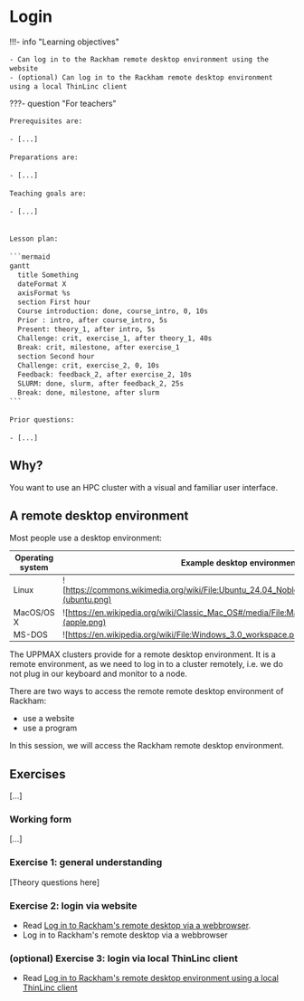 # Login

!!!- info "Learning objectives"

    - Can log in to the Rackham remote desktop environment using the website
    - (optional) Can log in to the Rackham remote desktop environment using a local ThinLinc client

???- question "For teachers"

    Prerequisites are:

    - [...]

    Preparations are:

    - [...]

    Teaching goals are:

    - [...]


    Lesson plan:

    ```mermaid
    gantt
      title Something
      dateFormat X
      axisFormat %s
      section First hour
      Course introduction: done, course_intro, 0, 10s
      Prior : intro, after course_intro, 5s
      Present: theory_1, after intro, 5s
      Challenge: crit, exercise_1, after theory_1, 40s
      Break: crit, milestone, after exercise_1
      section Second hour
      Challenge: crit, exercise_2, 0, 10s
      Feedback: feedback_2, after exercise_2, 10s
      SLURM: done, slurm, after feedback_2, 25s
      Break: done, milestone, after slurm
    ```

    Prior questions:

    - [...]


## Why?

You want to use an HPC cluster with a visual and familiar user interface.

## A remote desktop environment

Most people use a desktop environment:

Operating system|Example desktop environment
----------------|--------------------------
Linux           |![https://commons.wikimedia.org/wiki/File:Ubuntu_24.04_Noble_Numbat_Desktop_English.png](ubuntu.png)
MacOS/OS X      |![https://en.wikipedia.org/wiki/Classic_Mac_OS#/media/File:MacOS81_screenshot.png](apple.png)
MS-DOS          |![https://en.wikipedia.org/wiki/File:Windows_3.0_workspace.png](windows.png)

The UPPMAX clusters provide for a remote desktop environment.
It is a remote environment, as we need to log in to a cluster remotely,
i.e. we do not plug in our keyboard and monitor to a node.

There are two ways to access the remote remote desktop environment of Rackham:

- use a website
- use a program

In this session, we will access the Rackham remote desktop environment.

## Exercises

[...]

### Working form

[...]

### Exercise 1: general understanding

[Theory questions here]

### Exercise 2: login via website

- Read [Log in to Rackham's remote desktop via a webbrowser](http://docs.uppmax.uu.se/getting_started/login_rackham_remote_desktop_website/).
- Log in to Rackham's remote desktop via a webbrowser

### (optional) Exercise 3: login via local ThinLinc client

- Read [Log in to Rackham's remote desktop environment using a local ThinLinc client](http://docs.uppmax.uu.se/getting_started/login_rackham_remote_desktop_local_thinlinc_client/)
